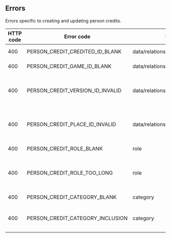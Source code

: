 ## <a name="person_credits_errors"></a>Errors

Errors specific to creating and updating person credits.

HTTP code | Error code | Pointer | Title
--------- | ---------- | ------- | -----
400 | PERSON_CREDIT_CREDITED_ID_BLANK | data/relationships/credited/data/id | Credited is required.
400 | PERSON_CREDIT_GAME_ID_BLANK | data/relationships/game/data/id | Game is required.
400 | PERSON_CREDIT_VERSION_ID_INVALID | data/relationships/version/data/id | Version ID must be a version of credit game.
400 | PERSON_CREDIT_PLACE_ID_INVALID | data/relationships/place/data/id | Place ID must be a valid country or region ID.
400 | PERSON_CREDIT_ROLE_BLANK | role | Role is required.
400 | PERSON_CREDIT_ROLE_TOO_LONG | role | Role cannot be more than 100 characters.
400 | PERSON_CREDIT_CATEGORY_BLANK | category | Category is required.
400 | PERSON_CREDIT_CATEGORY_INCLUSION | category | Category must be an accepted value.
